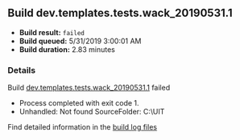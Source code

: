 ## Build dev.templates.tests.wack_20190531.1
- **Build result:** `failed`
- **Build queued:** 5/31/2019 3:00:01 AM
- **Build duration:** 2.83 minutes
### Details
Build [dev.templates.tests.wack_20190531.1](https://winappstudio.visualstudio.com/web/build.aspx?pcguid=a4ef43be-68ce-4195-a619-079b4d9834c2&builduri=vstfs%3a%2f%2f%2fBuild%2fBuild%2f28295) failed

+ Process completed with exit code 1.
+ Unhandled: Not found SourceFolder: C:\UIT

Find detailed information in the [build log files](https://uwpctdiags.blob.core.windows.net/buildlogs/dev.templates.tests.wack_20190531.1_logs.zip)
